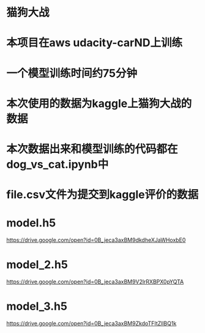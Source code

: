 # 猫狗大战
# 本项目在aws udacity-carND上训练
# 一个模型训练时间约75分钟
# 本次使用的数据为kaggle上猫狗大战的数据
# 本次数据出来和模型训练的代码都在dog_vs_cat.ipynb中
# file.csv文件为提交到kaggle评价的数据

# model.h5
https://drive.google.com/open?id=0B_jeca3axBM9dkdheXJaWHoxbE0
# model_2.h5
https://drive.google.com/open?id=0B_jeca3axBM9V2lrRXBPX0pYQTA
# model_3.h5
https://drive.google.com/open?id=0B_jeca3axBM9ZkdoTFItZllBQ1k
